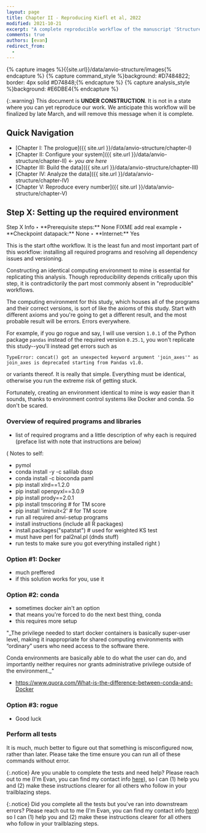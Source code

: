 ```yaml
---
layout: page
title: Chapter II - Reproducing Kiefl et al, 2022
modified: 2021-10-21
excerpt: "A complete reproducible workflow of the manuscript 'Structure-informed microbial population genetics elucidate selective pressures that shape protein evolution' by Kiefl et al"
comments: true
authors: [evan]
redirect_from:
  - 
---
```


{% capture images %}{{site.url}}/data/anvio-structure/images{% endcapture %}
{% capture command_style %}background: #D7484822; border: 4px solid #D74848;{% endcapture %}
{% capture analysis_style %}background: #E6DBE4{% endcapture %}

{:.warning}
This document is **UNDER CONSTRUCTION**. It is not in a state where you can yet reproduce our work. We anticipate this workflow will be finalized by late March, and will remove this message when it is complete.

## Quick Navigation

- [Chapter I: The prologue]({{ site.url }}/data/anvio-structure/chapter-I)
- [Chapter II: Configure your system]({{ site.url }}/data/anvio-structure/chapter-II) ← _you are here_
- [Chapter III: Build the data]({{ site.url }}/data/anvio-structure/chapter-III)
- [Chapter IV: Analyze the data]({{ site.url }}/data/anvio-structure/chapter-IV)
- [Chapter V: Reproduce every number]({{ site.url }}/data/anvio-structure/chapter-V)


## Step X: Setting up the required environment

<div class="extra-info" markdown="1">
<span class="extra-info-header">Step X Info</span>
‣ **Prerequisite steps:** None FIXME add real example  
‣ **Checkpoint datapack:** None  
‣ **Internet:** Yes
</div>

This is the start ofthe workflow. It is the least fun and most important part of this workflow: installing all required programs and resolving all dependency issues and versioning.

Constructing an identical computing environment to mine is essential for replicating this analysis. Though reproducibility depends critically upon this step, it is contradictorily the part most commonly absent in "reproducible" workflows.

The computing environment for this study, which houses all of the programs and their correct versions, is sort of like the axioms of this study. Start with different axioms and you're going to get a different result, and the most probable result will be errors. Errors everywhere.

For example, if you go rogue and say, I will use version `1.0.1` of the Python package `pandas` instead of the required version `0.25.1`, you won't replicate this study--you'll instead get errors such as

```
TypeError: concat() got an unexpected keyword argument 'join_axes'" as join_axes is deprecated starting from Pandas v1.0.
```

or variants thereof. It is really that simple. Everything must be identical, otherwise you run the extreme risk of getting stuck.

Fortunately, creating an environment identical to mine is _way_ easier than it sounds, thanks to environment control systems like Docker and conda. So don't be scared.

### Overview of required programs and libraries

- list of required programs and a little description of why each is required (preface list with note that instructions are below)

(
Notes to self:
- pymol
- conda install -y -c salilab dssp
- conda install -c bioconda paml
- pip install xlrd==1.2.0
- pip install openpyxl==3.0.9
- pip install prody==2.0.1
- pip install tmscoring   # for TM score
- pip install 'iminuit<2' # for TM score
- run all required anvi-setup programs
- install instructions (include all R packages)
- install.packages("spatstat") # used for weighted KS test
- must have perl for pal2nal.pl (dnds stuff)
- run tests to make sure you got everything installed right
)

### Option #1: Docker

- much preffered
- if this solution works for you, use it

### Option #2: conda

- sometimes docker ain't an option
- that means you're forced to do the next best thing, conda
- this requires more setup

"_The privilege needed to start docker containers is basically super-user level, making it inappropriate for shared computing environments with “ordinary” users who need access to the software there.

Conda environments are basically able to do what the user can do, and importantly neither requires nor grants administrative privilege outside of the environment._"

- https://www.quora.com/What-is-the-difference-between-conda-and-Docker

### Option #3: rogue

- Good luck

### Perform all tests

It is much, much better to figure out that something is misconfigured now, rather than later. Please take the time ensure you can run all of these commands without error.

{:.notice}
Are you unable to complete the tests and need help? Please reach out to me (I'm Evan, you can find my contact info [here](https://merenlab.org/people/)), so I can (1) help you and (2) make these instructions clearer for all others who follow in your trailblazing steps.

{:.notice}
Did you complete all the tests but you've ran into downstream errors? Please reach out to me (I'm Evan, you can find my contact info [here](https://merenlab.org/people/)) so I can (1) help you and (2) make these instructions clearer for all others who follow in your trailblazing steps.

